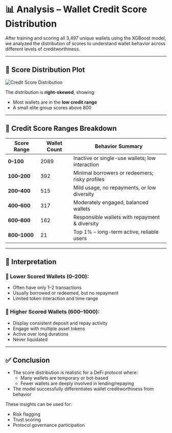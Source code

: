 # 📊 Analysis – Wallet Credit Score Distribution

After training and scoring all 3,497 unique wallets using the XGBoost model, we analyzed the distribution of scores to understand wallet behavior across different levels of creditworthiness.

---

## 🔹 Score Distribution Plot

![Credit Score Distribution](plot.png)

The distribution is **right-skewed**, showing:
- Most wallets are in the **low credit range**
- A small elite group scores above 800

---

## 🔹 Credit Score Ranges Breakdown

| Score Range  | Wallet Count | Behavior Summary |
|--------------|--------------|------------------|
| **0–100**    | 2089         | Inactive or single-use wallets; low interaction |
| **100–200**  | 392          | Minimal borrowers or redeemers; risky profiles |
| **200–400**  | 515          | Mild usage, no repayments, or low diversity |
| **400–600**  | 317          | Moderately engaged, balanced wallets |
| **600–800**  | 162          | Responsible wallets with repayment & diversity |
| **800–1000** | 21           | Top 1% – long-term active, reliable users |

---

## 🔹 Interpretation

### 🔻 Lower Scored Wallets (0–200):
- Often have only 1–2 transactions
- Usually borrowed or redeemed, but no repayment
- Limited token interaction and time range

### 🔺 Higher Scored Wallets (600–1000):
- Display consistent deposit and repay activity
- Engage with multiple asset tokens
- Active over long durations
- Never liquidated

---

## ✅ Conclusion

- The score distribution is realistic for a DeFi protocol where:
  - Many wallets are temporary or bot-based
  - Fewer wallets are deeply involved in lending/repaying
- The model successfully differentiates wallet creditworthiness from behavior

These insights can be used for:
- Risk flagging
- Trust scoring
- Protocol governance participation